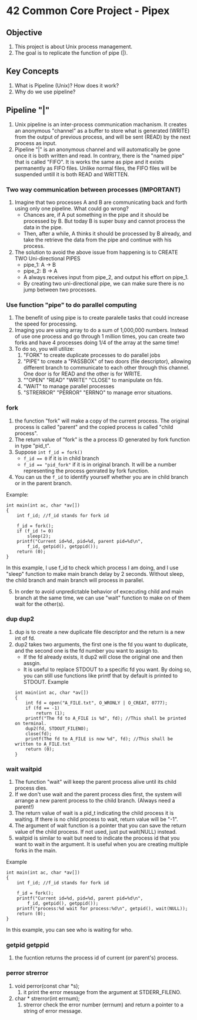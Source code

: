 # 42 Common Core Project - Pipex

## Objective

1. This project is about Unix process management.
2. The goal is to replicate the function of pipe (|).

## Key Concepts

1. What is Pipeline (Unix)? How does it work?
2. Why do we use pipeline?


## Pipeline "|"

1. Unix pipeline is an inter-process communication machanism. It creates an anonymous "channel" as a buffer to store what is generated (WRITE) from the output of previous process, and will be sent (READ) by the next process as input.
2. Pipeline "|" is an anonymous channel and will automatically be gone once it is both written and read. In contrary, there is the "named pipe" that is called "FIFO". It is works the same as pipe and it exists permanently as FIFO files. Unlike normal files, the FIFO files will be suspended untill it is both READ and WRITTEN.

### Two way communication between processes (IMPORTANT)

1. Imagine that two processes A and B are communicating back and forth using only one pipeline. What could go wrong?
    - Chances are, if A put something in the pipe and it should be processed by B. But today B is super busy and cannot process the data in the pipe.
    - Then, after a while, A thinks it should be processed by B already, and take the retrieve the data from the pipe and continue with his process.
2. The solution to avoid the above issue from happening is to CREATE TWO Uni-directional PIPES
    - pipe_1: A -> B
    - pipe_2: B -> A
    - A always receives input from pipe_2, and output his effort on pipe_1.
    - By creating two uni-directional pipe, we can make sure there is no jump between two processes.

### Use function "pipe" to do parallel computing

1. The benefit of using pipe is to create paralelle tasks that could increase the speed for processing.
2. Imaging you are using array to do a sum of 1,000,000 numbers. Instead of use one process and go through 1 million times, you can create two forks and have 4 processes doing 1/4 of the array at the same time!
3. To do so, you will utilize:
    1. "FORK" to create duplicate processes to do parallel jobs
    2. "PIPE" to create a "PASSBOX" of two doors (file descriptor), allowing different branch to communicate to each other through this channel. One door is for READ and the other is for WRITE.
    3. ""OPEN" "READ" "WRITE" "CLOSE" to manipulate on fds.
    4. "WAIT" to manage parallel processes
    5. "STRERROR" "PERROR" "ERRNO" to manage error situations.

### fork

1. the function "fork" will make a copy of the current process. The original process is called "parent" and the copied process is called "child process".
2. The return value of "fork" is the a process ID generated by fork function in type "pid_t".
3. Suppose 
    ```int f_id = fork()```
    - ```f_id == 0``` if it is in child branch
    - ```f_id == "pid_fork"``` if it is in original branch. It will be a number representing the process genrated by fork function.
4. You can us the ```f_id``` to identify yourself whether you are in child branch or in the parent branch.

Example:
```
int main(int ac, char *av[])
{
    int f_id; //f_id stands for fork id

    f_id = fork();
    if (f_id != 0)
        sleep(2);
    printf("Current id=%d, pid=%d, parent pid=%d\n",
        f_id, getpid(), getppid());
    return (0);
}
```

In this example, I use f_id to check which process I am doing, and I use "sleep" function to make main branch delay by 2 seconds. Without sleep, the child branch and main branch will process in parallel.

5. In order to avoid unpredictable behavior of excecuting child and main branch at the same time, we can use "wait" function to make on of them wait for the other(s).

### dup dup2

1. dup is to create a new duplicate file descriptor and the return is a new int of fd.
2. dup2 takes two arguments, the first one is the fd you want to duplicate, and the second one is the fd number you want to assign to.
    - If the fd already exists, it dup2 will close the original one and then assgin.
    - It is useful to replace STDOUT to a specific fd you want. By doing so, you can still use functions like printf that by default is printed to STDOUT.
    Example
    ```
    int main(int ac, char *av[])
    {
        int fd = open("A_FILE.txt", O_WRONLY | O_CREAT, 0777);
        if (fd == -1)
            return (1);
        printf("The fd to A_FILE is %d", fd); //This shall be printed on terminal.
        dup2(fd, STDOUT_FILENO);
        close(fd);
        printf(The fd to A_FILE is now %d", fd); //This shall be written to A_FILE.txt
        return (0);
    }
    ```

### wait waitpid

1. The function "wait" will keep the parent process alive until its child process dies.
2. If we don't use wait and the parent process dies first, the system will arrange a new parent process to the child branch. (Always need a parent!)
3. The return value of wait is a pid_t indicating the child process it is waiting. If there is no child process to wait, return value will be "-1".
4. The argument of wait function is a pointer that you can save the return value of the child process. If not used, just put wait(NULL) instead.
5. waitpid is similar to wait but need to indicate the process id that you want to wait in the argument. It is useful when you are creating multiple forks in the main.

Example
```
int main(int ac, char *av[])
{
    int f_id; //f_id stands for fork id

    f_id = fork();
    printf("Current id=%d, pid=%d, parent pid=%d\n",
        f_id, getpid(), getppid());
    printf("process:%d wait for process:%d\n", getpid(), wait(NULL));
    return (0);
}
```

In this example, you can see who is waiting for who.

### getpid getppid

1. the fucntion returns the process id of current (or parent's) process.

### perror strerror

1. void perror(const char \*s);
    1. it print the error message from the argument at STDERR_FILENO.
2. char \* strerror(int errnum);
    1. strerror check the error number (errnum) and return a pointer to a string of error message.

